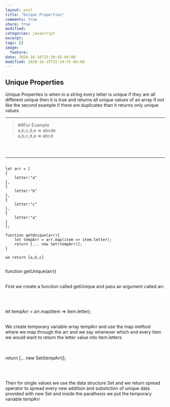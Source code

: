 ```yaml
---
layout: post
title: "Unique Properties"
comments: true
share: true
modified:
categories: javascript
excerpt:
tags: []
image:
  feature:
date: 2020-10-16T15:39:55-04:00
modified: 2020-16-15T15:39:55-04:00
---
```


## Unique Properties

Unique Properties is when in a string every letter is unique if they are all different unique then it is true and returns all unique values of an array if not like the second example if there are duplicates than it returns only unique values
___

> ##For Example<br>
  a,b,c,d,e => abcde<br>
 a,b,c,d,a => abcd<br>
>
##
<br>

___

~~~

let arr = [
{
	letter:"a"
},
{
	letter:"b"
},
{
	letter:"c"
},
{
	letter:"a"
}
];

function getUnique(arr){
	let tempArr = arr.map(item => item.letter);
	return [... new Set(tempArr)];
}

we return [a,b,c]


~~~

function getUnique(arr){ <br><br>

First we create a function called getUnique and pass an argument called arr.

<br><br>

let tempArr = arr.map(item => item.letter);
<br><br>

We create temporary variable array tempArr and use the map method where we map through the arr and we say whenever which and every item we would want to return the letter value into item.letters

<br><br>
	return [... new Set(tempArr)];


<br><br> 

Then for single values we use the data structure Set and we return spread operator to spread every new addition and substiction of unique data provided with new Set and inside the parathesis we put the temporary variable tempArr



